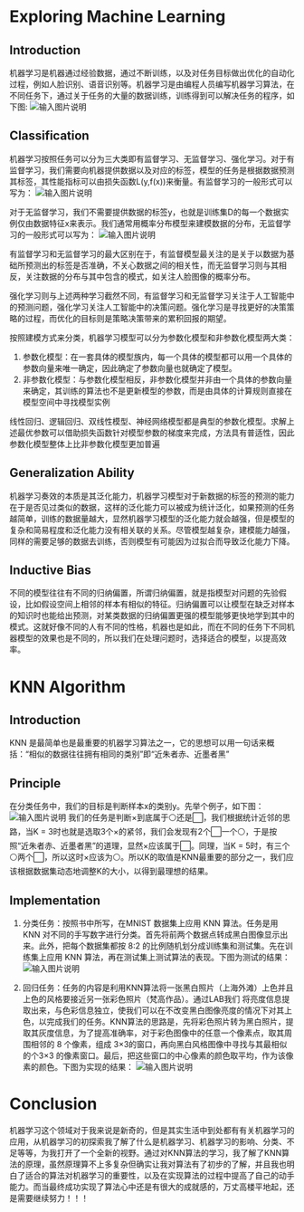 ﻿#  Exploring Machine Learning

##  Introduction
机器学习是机器通过经验数据，通过不断训练，以及对任务目标做出优化的自动化过程，例如人脸识别、语音识别等。机器学习是由编程人员编写机器学习算法，在不同任务下，通过关于任务的大量的数据训练，训练得到可以解决任务的程序，如下图:
![输入图片说明](/imgs/2023-10-31/SJGB4XevqG5B7GhR.png)

##  Classification
机器学习按照任务可以分为三大类即有监督学习、无监督学习、强化学习。对于有监督学习，我们需要向机器提供数据以及对应的标签，模型的任务是根据数据预测其标签，其性能指标可以由损失函数L(y,f(x))来衡量。有监督学习的一般形式可以写为：
![输入图片说明](/imgs/2023-10-31/wCt5LyK8lT6c5r8z.png)

对于无监督学习，我们不需要提供数据的标签y，也就是训练集D的每一个数据实例仅由数据特征x来表示。我们通常用概率分布模型来建模数据的分布，无监督学习的一般形式可以写为：
![输入图片说明](/imgs/2023-10-31/aKCjgQTSMXCVDL9a.png)

有监督学习和无监督学习的最大区别在于，有监督模型最关注的是关于以数据为基础所预测出的标签是否准确，不关心数据之间的相关性，而无监督学习则与其相反，关注数据的分布与其中包含的模式，如关注人脸图像的概率分布。

强化学习则与上述两种学习截然不同，有监督学习和无监督学习关注于人工智能中的预测问题，强化学习关注人工智能中的决策问题。强化学习是寻找更好的决策策略的过程，而优化的目标则是策略决策带来的累积回报的期望。

按照建模方式来分类，机器学习模型可以分为参数化模型和非参数化模型两大类：
 1. 参数化模型：在一套具体的模型族内，每一个具体的模型都可以用一个具体的参数向量来唯一确定，因此确定了参数向量也就确定了模型。
 2. 非参数化模型：与参数化模型相反，非参数化模型并非由一个具体的参数向量来确定，其训练的算法也不是更新模型的参数，而是由具体的计算规则直接在模型空间中寻找模型实例

线性回归、逻辑回归、双线性模型、神经网络模型都是典型的参数化模型。求解上述最优参数可以借助损失函数针对模型参数的梯度来完成，方法具有普适性，因此参数化模型整体上比非参数化模型更加普遍

## Generalization Ability
机器学习奏效的本质是其泛化能力，机器学习模型对于新数据的标签的预测的能力在于是否见过类似的数据，这样的泛化能力可以被成为统计泛化，如果预测的任务越简单，训练的数据量越大，显然机器学习模型的泛化能力就会越强，但是模型的复杂和简易程度和泛化能力没有相关联的关系。尽管模型越复杂，建模能力越强，同样的需要足够的数据去训练，否则模型有可能因为过拟合而导致泛化能力下降。

## Inductive Bias
不同的模型往往有不同的归纳偏置，所谓归纳偏置，就是指模型对问题的先验假设，比如假设空间上相邻的样本有相似的特征。归纳偏置可以让模型在缺乏对样本的知识时也能给出预测，对某类数据的归纳偏置更强的模型能够更快地学到其中的模式。这就好像不同的人有不同的性格，机器也是如此，而在不同的任务下不同机器模型的效果也是不同的，所以我们在处理问题时，选择适合的模型，以提高效率。

#  KNN Algorithm

##  Introduction
KNN 是最简单也是最重要的机器学习算法之一，它的思想可以用一句话来概括：“相似的数据往往拥有相同的类别”即“近朱者赤、近墨者黑”

##  Principle
在分类任务中，我们的目标是判断样本x的类别y。先举个例子，如下图：
![输入图片说明](/imgs/2023-10-31/bKSKw9TPZsACzIjv.png)
我们的任务是判断×到底属于⚪还是⬜，我们根据统计近邻的思路，当K = 3时也就是选取3个×的紧邻，我们会发现有2个⬜一个⚪，于是按照“近朱者赤、近墨者黑”的道理，显然×应该属于⬜。同理，当K = 5时，有三个⚪两个⬜，所以这时×应该为⚪。所以K的取值是KNN最重要的部分之一，我们应该根据数据集动态地调整K的大小，以得到最理想的结果。

##  Implementation 

 1. 分类任务：按照书中所写，在MNIST 数据集上应用 KNN 算法。任务是用 KNN 对不同的手写数字进行分类。首先将前两个数据点转成黑白图像显示出来。此外，把每个数据集都按 8:2 的比例随机划分成训练集和测试集。先在训练集上应用 KNN 算法，再在测试集上测试算法的表现。下图为测试的结果：
 ![输入图片说明](/imgs/2023-11-01/hESFFFt1ReisoJ3i.png)
 
 2. 回归任务：任务的内容是利用KNN算法将一张黑白照片（上海外滩）上色并且上色的风格要接近另一张彩色照片（梵高作品）。通过LAB我们 将亮度信息提取出来，与色彩信息独立，使我们可以在不改变黑白图像亮度的情况下对其上色，以完成我们的任务。KNN算法的思路是，先将彩色照片转为黑白照片，提取其灰度信息，为了提高准确率，对于彩色图像中的任意一个像素点，取其周围相邻的 8 个像素，组成 3×3的窗口，再向黑白风格图像中寻找与其最相似的个3×3 的像素窗口。最后，把这些窗口的中心像素的颜色取平均，作为该像素的颜色。下图为实现的结果：
![输入图片说明](/imgs/2023-11-01/28CQLES0QkArfDYV.png)

#  Conclusion
机器学习这个领域对于我来说是新奇的，但是其实生活中到处都有有关机器学习的应用，从机器学习的初探索我了解了什么是机器学习、机器学习的影响、分类、不足等等，为我打开了一个全新的视野。通过对KNN算法的学习，我了解了KNN算法的原理，虽然原理算不上多复杂但确实让我对算法有了初步的了解，并且我也明白了适合的算法对机器学习的重要性，以及在实现算法的过程中提高了自己的动手能力。而当最终成功实现了算法心中还是有很大的成就感的，万丈高楼平地起，还是需要继续努力！！！
